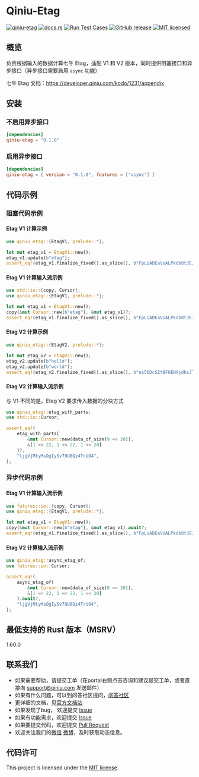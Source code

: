 # Qiniu-Etag

[![qiniu-etag](https://img.shields.io/crates/v/qiniu-etag.svg)](https://crates.io/crates/qiniu-etag)
[![docs.rs](https://img.shields.io/badge/docs-latest-blue.svg)](https://docs.rs/qiniu-etag)
[![Run Test Cases](https://github.com/qiniu/rust-sdk/actions/workflows/ci-test.yml/badge.svg)](https://github.com/qiniu/rust-sdk/actions/workflows/ci-test.yml)
[![GitHub release](https://img.shields.io/github/v/tag/qiniu/rust-sdk.svg?label=release)](https://github.com/qiniu/rust-sdk/releases)
[![MIT licensed](https://img.shields.io/badge/license-MIT-blue.svg)](https://github.com/qiniu/rust-sdk/blob/master/LICENSE)

## 概览

负责根据输入的数据计算七牛 Etag，适配 V1 和 V2 版本，同时提供阻塞接口和异步接口（异步接口需要启用 `async` 功能）

七牛 Etag 文档：https://developer.qiniu.com/kodo/1231/appendix

## 安装

### 不启用异步接口

```toml
[dependencies]
qiniu-etag = "0.1.0"
```

### 启用异步接口

```toml
[dependencies]
qiniu-etag = { version = "0.1.0", features = ["async"] }
```

## 代码示例

### 阻塞代码示例

#### Etag V1 计算示例

```rust
use qiniu_etag::{EtagV1, prelude::*};

let mut etag_v1 = EtagV1::new();
etag_v1.update(b"etag");
assert_eq!(etag_v1.finalize_fixed().as_slice(), b"FpLiADEaVoALPkdb8tJEJyRTXoe_");
```

#### Etag V1 计算输入流示例

```rust
use std::io::{copy, Cursor};
use qiniu_etag::{EtagV1, prelude::*};

let mut etag_v1 = EtagV1::new();
copy(&mut Cursor::new(b"etag"), &mut etag_v1)?;
assert_eq!(etag_v1.finalize_fixed().as_slice(), b"FpLiADEaVoALPkdb8tJEJyRTXoe_");
```

#### Etag V2 计算示例

```rust
use qiniu_etag::{EtagV2, prelude::*};

let mut etag_v2 = EtagV2::new();
etag_v2.update(b"hello");
etag_v2.update(b"world");
assert_eq!(etag_v2.finalize_fixed().as_slice(), b"ns56DcSIfBFUENXjdhsJTIvl3Rcu");
```

#### Etag V2 计算输入流示例

与 V1 不同的是，Etag V2 要求传入数据的分块方式

```rust
use qiniu_etag::etag_with_parts;
use std::io::Cursor;

assert_eq!(
    etag_with_parts(
        &mut Cursor::new(data_of_size(9 << 20)),
        &[1 << 22, 1 << 22, 1 << 20]
    )?,
    "ljgVjMtyMsOgIySv79U8Qz4TrUO4",
);
```

### 异步代码示例

#### Etag V1 计算输入流示例

```rust
use futures::io::{copy, Cursor};
use qiniu_etag::{EtagV1, prelude::*};

let mut etag_v1 = EtagV1::new();
copy(&mut Cursor::new(b"etag"), &mut etag_v1).await?;
assert_eq!(etag_v1.finalize_fixed().as_slice(), b"FpLiADEaVoALPkdb8tJEJyRTXoe_");
```

#### Etag V2 计算输入流示例

```rust
use qiniu_etag::async_etag_of;
use futures::io::Cursor;

assert_eq!(
    async_etag_of(
        &mut Cursor::new(data_of_size(9 << 20)),
        &[1 << 22, 1 << 22, 1 << 20]
    ).await?,
    "ljgVjMtyMsOgIySv79U8Qz4TrUO4",
);
```

## 最低支持的 Rust 版本（MSRV）

1.60.0

## 联系我们

- 如果需要帮助，请提交工单（在portal右侧点击咨询和建议提交工单，或者直接向 support@qiniu.com 发送邮件）
- 如果有什么问题，可以到问答社区提问，[问答社区](http://qiniu.segmentfault.com/)
- 更详细的文档，见[官方文档站](http://developer.qiniu.com/)
- 如果发现了bug， 欢迎提交 [Issue](https://github.com/qiniu/rust-sdk/issues)
- 如果有功能需求，欢迎提交 [Issue](https://github.com/qiniu/rust-sdk/issues)
- 如果要提交代码，欢迎提交 [Pull Request](https://github.com/qiniu/rust-sdk/pulls)
- 欢迎关注我们的[微信](https://www.qiniu.com/contact) [微博](http://weibo.com/qiniutek)，及时获取动态信息。

## 代码许可

This project is licensed under the [MIT license].

[MIT license]: https://github.com/qiniu/rust-sdk/blob/master/LICENSE
